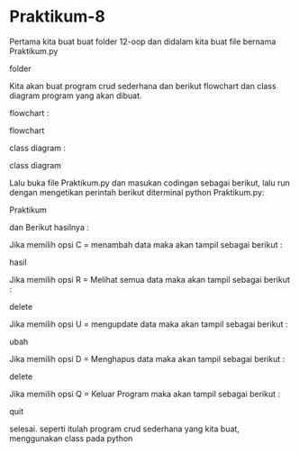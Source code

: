 # Praktikum-8
Pertama kita buat buat folder 12-oop dan didalam kita buat file bernama Praktikum.py

folder

Kita akan buat program crud sederhana dan berikut flowchart dan class diagram program yang akan dibuat.

flowchart :

flowchart

class diagram :

class diagram

Lalu buka file Praktikum.py dan masukan codingan sebagai berikut, lalu run dengan mengetikan perintah berikut diterminal python Praktikum.py:

Praktikum

dan Berikut hasilnya :

Jika memilih opsi C = menambah data maka akan tampil sebagai berikut :

hasil

Jika memilih opsi R = Melihat semua data maka akan tampil sebagai berikut :

delete

Jika memilih opsi U = mengupdate data maka akan tampil sebagai berikut :

ubah

Jika memilih opsi D = Menghapus data maka akan tampil sebagai berikut :

delete

Jika memilih opsi Q = Keluar Program maka akan tampil sebagai berikut :

quit

selesai. seperti itulah program crud sederhana yang kita buat, menggunakan class pada python

